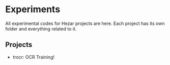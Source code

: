 # Experiments
All experimental codes for Hezar projects are here. Each project has its own folder and everything related to it.

## Projects
* trocr: OCR Training!
